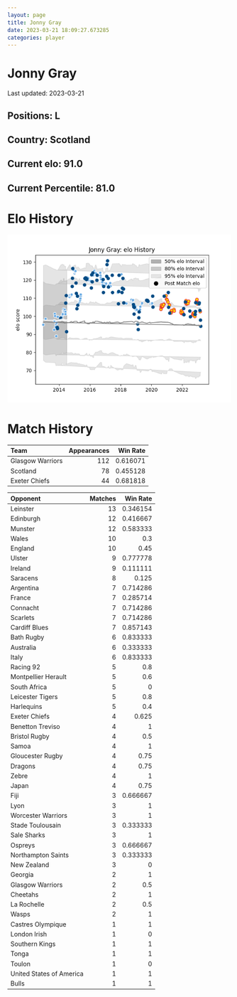 ```yaml
---  
layout: page  
title: Jonny Gray  
date: 2023-03-21 18:09:27.673285  
categories: player  
---
```

# Jonny Gray


Last updated: 2023-03-21
## Positions: L

## Country: Scotland

## Current elo: 91.0

## Current Percentile: 81.0

# Elo History


![elo history](history_JonnyGray.png)
# Match History


| Team             |   Appearances |   Win Rate |
|:-----------------|--------------:|-----------:|
| Glasgow Warriors |           112 |   0.616071 |
| Scotland         |            78 |   0.455128 |
| Exeter Chiefs    |            44 |   0.681818 |

| Opponent                 |   Matches |   Win Rate |
|:-------------------------|----------:|-----------:|
| Leinster                 |        13 |   0.346154 |
| Edinburgh                |        12 |   0.416667 |
| Munster                  |        12 |   0.583333 |
| Wales                    |        10 |   0.3      |
| England                  |        10 |   0.45     |
| Ulster                   |         9 |   0.777778 |
| Ireland                  |         9 |   0.111111 |
| Saracens                 |         8 |   0.125    |
| Argentina                |         7 |   0.714286 |
| France                   |         7 |   0.285714 |
| Connacht                 |         7 |   0.714286 |
| Scarlets                 |         7 |   0.714286 |
| Cardiff Blues            |         7 |   0.857143 |
| Bath Rugby               |         6 |   0.833333 |
| Australia                |         6 |   0.333333 |
| Italy                    |         6 |   0.833333 |
| Racing 92                |         5 |   0.8      |
| Montpellier Herault      |         5 |   0.6      |
| South Africa             |         5 |   0        |
| Leicester Tigers         |         5 |   0.8      |
| Harlequins               |         5 |   0.4      |
| Exeter Chiefs            |         4 |   0.625    |
| Benetton Treviso         |         4 |   1        |
| Bristol Rugby            |         4 |   0.5      |
| Samoa                    |         4 |   1        |
| Gloucester Rugby         |         4 |   0.75     |
| Dragons                  |         4 |   0.75     |
| Zebre                    |         4 |   1        |
| Japan                    |         4 |   0.75     |
| Fiji                     |         3 |   0.666667 |
| Lyon                     |         3 |   1        |
| Worcester Warriors       |         3 |   1        |
| Stade Toulousain         |         3 |   0.333333 |
| Sale Sharks              |         3 |   1        |
| Ospreys                  |         3 |   0.666667 |
| Northampton Saints       |         3 |   0.333333 |
| New Zealand              |         3 |   0        |
| Georgia                  |         2 |   1        |
| Glasgow Warriors         |         2 |   0.5      |
| Cheetahs                 |         2 |   1        |
| La Rochelle              |         2 |   0.5      |
| Wasps                    |         2 |   1        |
| Castres Olympique        |         1 |   1        |
| London Irish             |         1 |   0        |
| Southern Kings           |         1 |   1        |
| Tonga                    |         1 |   1        |
| Toulon                   |         1 |   0        |
| United States of America |         1 |   1        |
| Bulls                    |         1 |   1        |